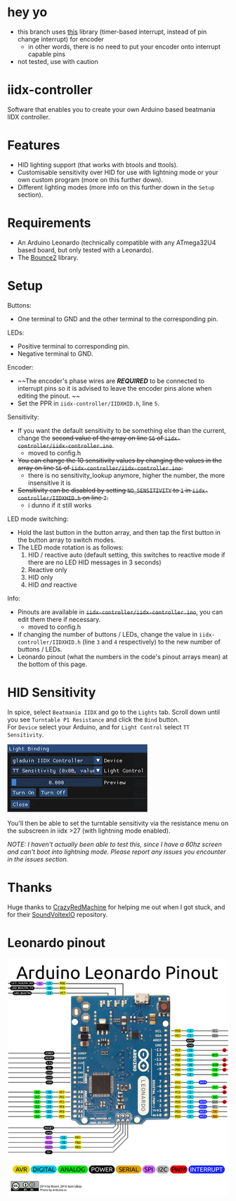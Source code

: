 # hey yo
 - this branch uses [this](https://github.com/John-Lluch/Encoder) library (timer-based interrupt, instead of pin change interrupt) for encoder
	- in other words, there is no need to put your encoder onto interrupt capable pins
 - not tested, use with caution

# iidx-controller
Software that enables you to create your own Arduino based beatmania IIDX controller.

# Features
 - HID lighting support (that works with btools and ttools).
 - Customisable sensitivity over HID for use with lightning mode or your own custom program (more on this further down).
 - Different lighting modes (more info on this further down in the `Setup` section).

# Requirements
 - An Arduino Leonardo (technically compatible with any ATmega32U4 based board, but only tested with a Leonardo).
 - The [Bounce2](https://www.arduino.cc/reference/en/libraries/bounce2/) library.

# Setup
Buttons:
 - One terminal to GND and the other terminal to the corresponding pin.

LEDs:
 - Positive terminal to corresponding pin.
 - Negative terminal to GND.

Encoder:
 - ~~The encoder's phase wires are ***REQUIRED*** to be connected to interrupt pins so it is advised to leave the encoder pins alone when editing the pinout. ~~
 - Set the PPR in `iidx-controller/IIDXHID.h`, line `5`.
 
Sensitivity:
 - If you want the default sensitivity to be something else than the current, change the ~~second value of the array on line `56` of `iidx-controller/iidx-controller.ino`~~.
	- moved to config.h
 - ~~You can change the 10 sensitivity values by changing the values in the array on line `56` of `iidx-controller/iidx-controller.ino`.~~
	- there is no sensitivity_lookup anymore, higher the number, the more insensitive it is
 - ~~Sensitivity can be disabled by setting `NO_SENSITIVITY` to `1` in `iidx-controller/IIDXHID.h` on line `7`.~~
	- i dunno if it still works

LED mode switching:
 - Hold the last button in the button array, and then tap the first button in the button array to switch modes.
 - The LED mode rotation is as follows:
   1. HID / reactive auto (default setting, this switches to reactive mode if there are no LED HID messages in 3 seconds)
   2. Reactive only
   3. HID only
   4. HID _and_ reactive

Info:
 - Pinouts are available in ~~`iidx-controller/iidx-controller.ino`~~, you can edit them there if necessary.
	- moved to config.h
 - If changing the number of buttons / LEDs, change the value in `iidx-controller/IIDXHID.h` (line `3` and `4` respectively) to the new number of buttons / LEDs.
 - Leonardo pinout (what the numbers in the code's pinout arrays mean) at the bottom of this page.

# HID Sensitivity
In spice, select `Beatmania IIDX` and go to the `Lights` tab. Scroll down until you see `Turntable P1 Resistance` and click the `Bind` button.  
For `Device` select your Arduino, and for `Light Control` select `TT Sensitivity`.

![Spice setup](spicecfg.png)

You'll then be able to set the turntable sensitivity via the resistance menu on the subscreen in iidx >27 (with lightning mode enabled).

_NOTE: I haven't actually been able to test this, since I have a 60hz screen and can't boot into lightning mode. Please report any issues you encounter in the issues section._

# Thanks
Huge thanks to [CrazyRedMachine](https://github.com/CrazyRedMachine) for helping me out when I got stuck, and for their [SoundVoltexIO](https://github.com/CrazyRedMachine/SoundVoltexIO) repository.

# Leonardo pinout
 
![Leo pinout](https://raw.githubusercontent.com/Bouni/Arduino-Pinout/master/Arduino%20Leonardo%20Pinout.png)
